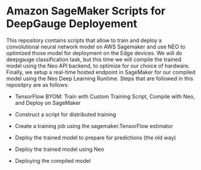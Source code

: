 # Amazon SageMaker Scripts for DeepGauge Deployement

This repository contains scripts that allow to train and deploy a convolutional neural network model on AWS Sagemaker and use NEO to optimized those model for deployment on the Edge devices. We will do deepgauge classification task, but this time we will compile the trained model using the Neo API backend, to optimize for our choice of hardware. Finally, we setup a real-time hosted endpoint in SageMaker for our compiled model using the Neo Deep Learning Runtime.
Steps that are followed in this repositpry are as follows:

- TensorFlow BYOM: Train with Custom Training Script, Compile with Neo, and Deploy on SageMaker

- Construct a script for distributed training

- Create a training job using the sagemaker.TensorFlow estimator

- Deploy the trained model to prepare for predictions (the old way)

- Deploy the trained model using Neo

- Deploying the compiled model


